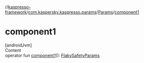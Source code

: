 //[kaspresso-framework](../../index.md)/[com.kaspersky.kaspresso.params](../index.md)/[Params](index.md)/[component1](component1.md)



# component1  
[androidJvm]  
Content  
operator fun [component1](component1.md)(): [FlakySafetyParams](../-flaky-safety-params/index.md)  



